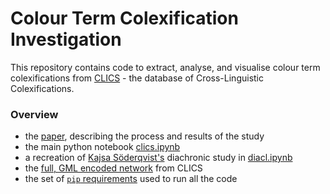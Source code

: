 # Colour Term Colexification Investigation

This repository contains code to extract, analyse, and visualise colour term colexifications from [CLICS](https://github.com/clics/clics) - the database of Cross-Linguistic Colexifications.

### Overview
- the [paper](paper.pdf), describing the process and results of the study
- the main python notebook [clics.ipynb](clics.ipynb)
- a recreation of [Kajsa Söderqvist's](https://www.lunduniversity.lu.se/lup/publication/8905470) diachronic study in [diacl.ipynb](diacl.ipynb)
- the [full, GML encoded network](data/clics3-network.gml.zip) from CLICS
- the set of [`pip` requirements](requirements.txt) used to run all the code
